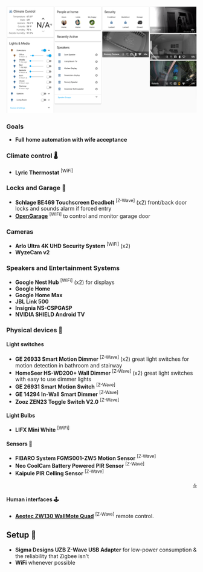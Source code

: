 
<div align="center">
        <div>
            <img src="www/screenshots/home.png" alt="Home" title="Home">
        </div>
</div>

### Goals 
- **Full home automation with wife acceptance**

### Climate control 🌡
- **Lyric Thermostat** <sup>[WiFi]</sup> 

### Locks and Garage 👮
- **Schlage BE469 Touchscreen Deadbolt** <sup>[Z-Wave]</sup> (x2) front/back door locks and sounds alarm if forced entry
- **[OpenGarage](https://opengarage.io/)** <sup>[WiFi]</sup> to control and monitor garage door 


### Cameras
- **Arlo Ultra 4K UHD Security System** <sup>[WiFi]</sup> (x2)
- **WyzeCam v2**

### Speakers and Entertainment Systems 
- **Google Nest Hub** <sup>[WiFi]</sup> (x2) for displays 
- **Google Home**  
- **Google Home Max**
- **JBL Link 500**  
- **Insignia NS-CSPGASP** 
- **NVIDIA SHIELD Android TV**


### Physical devices 🔨

#### Light switches
- **GE 26933 Smart Motion Dimmer** <sup>[Z-Wave]</sup> (x2) great light switches for motion detection in bathroom and stairway 
- **HomeSeer HS-WD200+ Wall Dimmer** <sup>[Z-Wave]</sup> (x2) great light switches with easy to use dimmer lights
- **GE 26931 Smart Motion Switch** <sup>[Z-Wave]</sup> 
- **GE 14294 In-Wall Smart Dimmer** <sup>[Z-Wave]</sup> 
- **Zooz ZEN23 Toggle Switch V2.0** <sup>[Z-Wave]</sup>

#### Light Bulbs
- **LIFX Mini White** <sup>[WiFi]</sup>

#### Sensors 📡
- **FIBARO System FGMS001-ZW5 Motion Sensor** <sup>[Z-Wave]</sup>
- **Neo CoolCam Battery Powered PIR Sensor** <sup>[Z-Wave]</sup>
- **Kaipule PIR Celling Sensor** <sup>[Z-Wave]</sup>

<p align="right"><a href="#top" title="Back to top">🔝</a></p>

#### Human interfaces 🕹️
- **[Aeotec ZW130 WallMote Quad](https://www.youtube.com/watch?v=5Vc1Ift7ND8)** <sup>[Z-Wave]</sup> remote control.



## Setup 🔩
- **Sigma Designs UZB Z-Wave USB Adapter** for low-power consumption & the reliability that Zigbee isn't
- **WiFi** whenever possible
